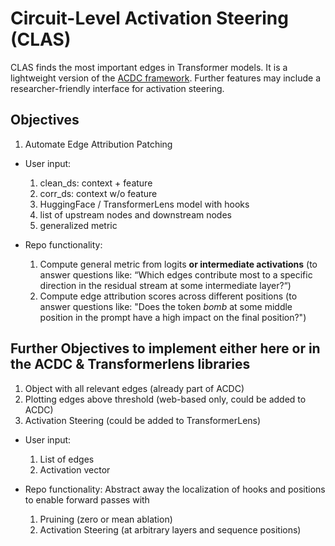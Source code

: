 # Circuit-Level Activation Steering (CLAS)

CLAS finds the most important edges in Transformer models. It is a lightweight version of the [ACDC framework](https://github.com/ArthurConmy/Automatic-Circuit-Discovery). Further features may include a researcher-friendly interface for activation steering.

## Objectives
1. Automate Edge Attribution Patching
  - User input:
    1. clean_ds: context + feature
    2. corr_ds: context w/o feature
    3. HuggingFace / TransformerLens model with hooks
    4. list of upstream nodes and downstream nodes
    5. generalized metric
   
  - Repo functionality:
    1. Compute general metric from logits **or intermediate activations** (to answer questions like: “Which edges contribute most to a specific direction in the residual stream at some intermediate layer?“)
    2. Compute edge attribution scores across different positions (to answer questions like: "Does the token *bomb* at some middle position in the prompt have a high impact on the final position?")
  
   
## Further Objectives to implement either here or in the ACDC & Transformerlens libraries
1. Object with all relevant edges (already part of ACDC)
2. Plotting edges above threshold (web-based only, could be added to ACDC)
3. Activation Steering (could be added to TransformerLens)
  - User input:
    1. List of edges
    2. Activation vector

  - Repo functionality: Abstract away the localization of hooks and positions to enable forward passes with
    1. Pruining (zero or mean ablation)
    2. Activation Steering (at arbitrary layers and sequence positions)

